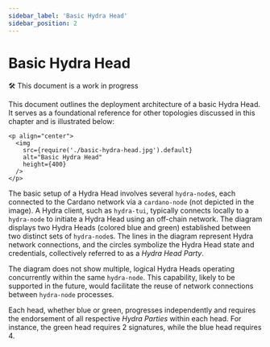 ```yaml
---
sidebar_label: 'Basic Hydra Head'
sidebar_position: 2
---
```


# Basic Hydra Head

:hammer_and_wrench: This document is a work in progress

This document outlines the deployment architecture of a basic Hydra Head. It serves as a foundational reference for other topologies discussed in this chapter and is illustrated below:

```mdx-code-block
<p align="center">
  <img
    src={require('./basic-hydra-head.jpg').default}
    alt="Basic Hydra Head"
    height={400}
  />
</p>
```

The basic setup of a Hydra Head involves several `hydra-node`s, each connected to the Cardano network via a `cardano-node` (not depicted in the image). A Hydra client, such as `hydra-tui`, typically connects locally to a `hydra-node` to initiate a Hydra Head using an off-chain network. The diagram displays two Hydra Heads (colored blue and green) established between two distinct sets of `hydra-node`s. The lines in the diagram represent Hydra network connections, and the circles symbolize the Hydra Head state and credentials, collectively referred to as a *Hydra Head Party*.

The diagram does not show multiple, logical Hydra Heads operating concurrently within the same `hydra-node`. This capability, likely to be supported in the future, would facilitate the reuse of network connections between `hydra-node` processes.

Each head, whether blue or green, progresses independently and requires the endorsement of all respective *Hydra Parties* within each head. For instance, the green head requires 2 signatures, while the blue head requires 4.